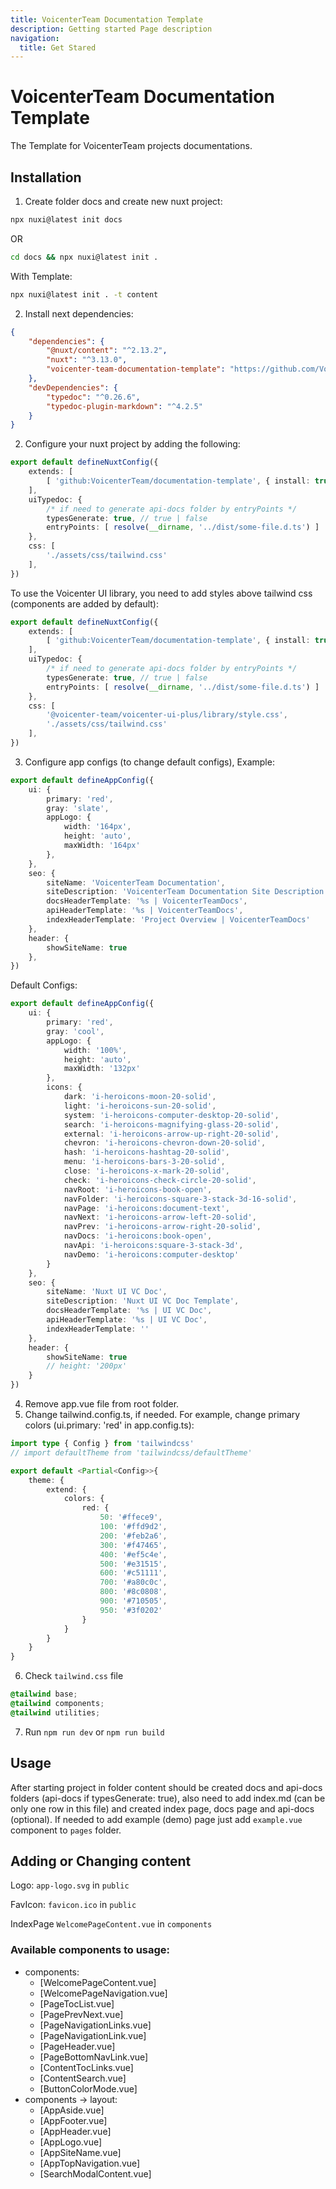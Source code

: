 ```yaml
---
title: VoicenterTeam Documentation Template
description: Getting started Page description
navigation:
  title: Get Stared
---
```


# VoicenterTeam Documentation Template

The Template for VoicenterTeam projects documentations.

## Installation

1. Create folder docs and create new nuxt project:
```bash [Terminal]
npx nuxi@latest init docs
```
OR
```bash [Terminal]
cd docs && npx nuxi@latest init .
```
With Template:
```bash [Terminal]
npx nuxi@latest init . -t content   
```

2. Install next dependencies:
```json [package.json]
{
    "dependencies": {
        "@nuxt/content": "^2.13.2",
        "nuxt": "^3.13.0",
        "voicenter-team-documentation-template": "https://github.com/VoicenterTeam/documentation-template.git"
    },
    "devDependencies": {
        "typedoc": "^0.26.6",
        "typedoc-plugin-markdown": "^4.2.5"
    }
}
```

2. Configure your nuxt project by adding the following:
```ts [nuxt.config.ts]
export default defineNuxtConfig({
    extends: [
        [ 'github:VoicenterTeam/documentation-template', { install: true } ]
    ],
    uiTypedoc: {
        /* if need to generate api-docs folder by entryPoints */
        typesGenerate: true, // true | false
        entryPoints: [ resolve(__dirname, '../dist/some-file.d.ts') ]
    },
    css: [
        './assets/css/tailwind.css'
    ],
})
```
To use the Voicenter UI library, you need to add styles above tailwind css (components are added by default):
```ts [nuxt.config.ts]
export default defineNuxtConfig({
    extends: [
        [ 'github:VoicenterTeam/documentation-template', { install: true } ]
    ],
    uiTypedoc: {
        /* if need to generate api-docs folder by entryPoints */
        typesGenerate: true, // true | false
        entryPoints: [ resolve(__dirname, '../dist/some-file.d.ts') ]
    },
    css: [
        '@voicenter-team/voicenter-ui-plus/library/style.css',
        './assets/css/tailwind.css'
    ],
})
```

3. Configure app configs (to change default configs),  Example:
```ts [app.config.ts]
export default defineAppConfig({
    ui: {
        primary: 'red',
        gray: 'slate',
        appLogo: {
            width: '164px',
            height: 'auto',
            maxWidth: '164px'
        },
    },
    seo: {
        siteName: 'VoicenterTeam Documentation',
        siteDescription: 'VoicenterTeam Documentation Site Description',
        docsHeaderTemplate: '%s | VoicenterTeamDocs',
        apiHeaderTemplate: '%s | VoicenterTeamDocs',
        indexHeaderTemplate: 'Project Overview | VoicenterTeamDocs'
    },
    header: {
        showSiteName: true
    },
})
```
Default Configs:
```ts [app.config.ts]
export default defineAppConfig({
    ui: {
        primary: 'red',
        gray: 'cool',
        appLogo: {
            width: '100%',
            height: 'auto',
            maxWidth: '132px'
        },
        icons: {
            dark: 'i-heroicons-moon-20-solid',
            light: 'i-heroicons-sun-20-solid',
            system: 'i-heroicons-computer-desktop-20-solid',
            search: 'i-heroicons-magnifying-glass-20-solid',
            external: 'i-heroicons-arrow-up-right-20-solid',
            chevron: 'i-heroicons-chevron-down-20-solid',
            hash: 'i-heroicons-hashtag-20-solid',
            menu: 'i-heroicons-bars-3-20-solid',
            close: 'i-heroicons-x-mark-20-solid',
            check: 'i-heroicons-check-circle-20-solid',
            navRoot: 'i-heroicons-book-open',
            navFolder: 'i-heroicons-square-3-stack-3d-16-solid',
            navPage: 'i-heroicons:document-text',
            navNext: 'i-heroicons-arrow-left-20-solid',
            navPrev: 'i-heroicons-arrow-right-20-solid',
            navDocs: 'i-heroicons:book-open',
            navApi: 'i-heroicons:square-3-stack-3d',
            navDemo: 'i-heroicons:computer-desktop'
        }
    },
    seo: {
        siteName: 'Nuxt UI VC Doc',
        siteDescription: 'Nuxt UI VC Doc Template',
        docsHeaderTemplate: '%s | UI VC Doc',
        apiHeaderTemplate: '%s | UI VC Doc',
        indexHeaderTemplate: ''
    },
    header: {
        showSiteName: true
        // height: '200px'
    }
})
```
4. Remove app.vue file from root folder.
5. Change tailwind.config.ts, if needed. For example, change primary colors (ui.primary: 'red' in app.config.ts):
```ts [tailwind.config.ts]
import type { Config } from 'tailwindcss'
// import defaultTheme from 'tailwindcss/defaultTheme'

export default <Partial<Config>>{
    theme: {
        extend: {
            colors: {
                red: {
                    50: '#ffece9',
                    100: '#ffd9d2',
                    200: '#feb2a6',
                    300: '#f47465',
                    400: '#ef5c4e',
                    500: '#e31515',
                    600: '#c51111',
                    700: '#a80c0c',
                    800: '#8c0808',
                    900: '#710505',
                    950: '#3f0202'
                }
            }
        }
    }
} 
```
6. Check `tailwind.css` file
```css [tailwind.css]
@tailwind base;
@tailwind components;
@tailwind utilities; 
```
7. Run `npm run dev` or `npm run build`

## Usage

After starting project in folder content should be created docs and api-docs folders (api-docs if typesGenerate: true), 
also need to add index.md (can be only one row in this file) and created index page, docs page and api-docs (optional).
If needed to add example (demo) page just add `example.vue` component to `pages` folder.

## Adding or Changing content
Logo: `app-logo.svg` in `public`

FavIcon: `favicon.ico` in `public`

IndexPage `WelcomePageContent.vue` in `components`

### Available components to usage:
- components:
   - [WelcomePageContent.vue]
   - [WelcomePageNavigation.vue]
   - [PageTocList.vue]
   - [PagePrevNext.vue]
   - [PageNavigationLinks.vue]
   - [PageNavigationLink.vue]
   - [PageHeader.vue]
   - [PageBottomNavLink.vue]
   - [ContentTocLinks.vue]
   - [ContentSearch.vue]
   - [ButtonColorMode.vue]
-  components -> layout:
   - [AppAside.vue]
   - [AppFooter.vue]
   - [AppHeader.vue]
   - [AppLogo.vue]
   - [AppSiteName.vue]
   - [AppTopNavigation.vue]
   - [SearchModalContent.vue]